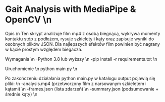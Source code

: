 # Gait Analysis with MediaPipe & OpenCV \n

Opis \n
Ten skrypt analizuje film mp4 z osobą biegnącą, wykrywa momenty kontaktu stóp z podłożem, rysuje szkielety i kąty oraz zapisuje wyniki do osobnych plików JSON. Dla najlepszych efektów film powinien być nagrany w kącie prostym względem biegacza.

Wymagania \n
-Python 3.8 lub wyższy \n
-pip install -r requirements.txt \n

Uruchomienie \n
python main.py \n

Po zakończeniu działałania python main.py w katalogu output pojawią się pliki: \n
-analysis.mp4 (przetworzony film z narsowanym szkieletem i kątami) \n
-frames.json (lista zdarzeń) \n
-summary.json (podsumowanie + średnie kąty) \n
